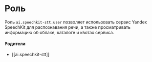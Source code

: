 # Роль

Роль `ai.speechkit-stt.user` позволяет использовать сервис Yandex SpeechKit для распознавания речи, а также просматривать информацию об облаке, каталоге и квотах сервиса.


#### Родители

- [[ai.speechkit-stt]]
